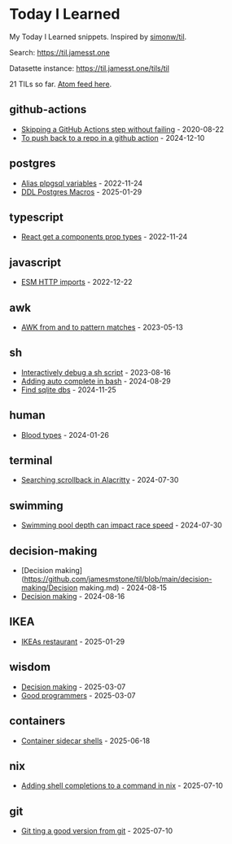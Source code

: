 # Today I Learned

My Today I Learned snippets. Inspired by [simonw/til](https://github.com/simonw/til).

Search: https://til.jamesst.one

Datasette instance:  https://til.jamesst.one/tils/til

<!-- count starts -->21<!-- count ends --> TILs so far. <a href="https://til.jamesst.one/til/feed.atom">Atom feed here</a>.

<!-- index starts -->
## github-actions

* [Skipping a GitHub Actions step without failing](https://github.com/jamesmstone/til/blob/main/github-actions/continue-on-error.md) - 2020-08-22
* [To push back to a repo in a github action](https://github.com/jamesmstone/til/blob/main/github-actions/pushing-back-to-git-repo.md) - 2024-12-10

## postgres

* [Alias plpgsql variables](https://github.com/jamesmstone/til/blob/main/postgres/alias-plpgsql-variables.md) - 2022-11-24
* [DDL Postgres Macros](https://github.com/jamesmstone/til/blob/main/postgres/ddl-macros.md) - 2025-01-29

## typescript

* [React get a components prop types](https://github.com/jamesmstone/til/blob/main/typescript/react-component-prop.md) - 2022-11-24

## javascript

* [ESM HTTP imports](https://github.com/jamesmstone/til/blob/main/javascript/esm-http-imports.md) - 2022-12-22

## awk

* [AWK from and to pattern matches](https://github.com/jamesmstone/til/blob/main/awk/from-to-pattern-match.md) - 2023-05-13

## sh

* [Interactively debug a sh script](https://github.com/jamesmstone/til/blob/main/sh/debugging-sh-scripts.md) - 2023-08-16
* [Adding auto complete in bash](https://github.com/jamesmstone/til/blob/main/sh/auto-completion.md) - 2024-08-29
* [Find sqlite dbs](https://github.com/jamesmstone/til/blob/main/sh/finding-sqlite-dbs.md) - 2024-11-25

## human

* [Blood types](https://github.com/jamesmstone/til/blob/main/human/blood-types.md) - 2024-01-26

## terminal

* [Searching scrollback in Alacritty](https://github.com/jamesmstone/til/blob/main/terminal/search-alacritty.md) - 2024-07-30

## swimming

* [Swimming pool depth can impact race speed](https://github.com/jamesmstone/til/blob/main/swimming/swimming-speed-and-pool.md) - 2024-07-30

## decision-making

* [Decision making](https://github.com/jamesmstone/til/blob/main/decision-making/Decision making.md) - 2024-08-15
* [Decision making](https://github.com/jamesmstone/til/blob/main/decision-making/decision-making.md) - 2024-08-16

## IKEA

* [IKEAs restaurant](https://github.com/jamesmstone/til/blob/main/IKEA/IKEAs-restaurant.md) - 2025-01-29

## wisdom

* [Decision making](https://github.com/jamesmstone/til/blob/main/wisdom/decision-making.md) - 2025-03-07
* [Good programmers](https://github.com/jamesmstone/til/blob/main/wisdom/good-programmers.md) - 2025-03-07

## containers

* [Container sidecar shells](https://github.com/jamesmstone/til/blob/main/containers/sh-sidecars.md) - 2025-06-18

## nix

* [Adding shell completions to a command in nix](https://github.com/jamesmstone/til/blob/main/nix/shell-completions.md) - 2025-07-10

## git

* [Git ting a good version from git](https://github.com/jamesmstone/til/blob/main/git/git-version.md) - 2025-07-10
<!-- index ends -->
